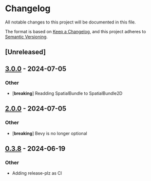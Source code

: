 # Changelog
All notable changes to this project will be documented in this file.

The format is based on [Keep a Changelog](https://keepachangelog.com/en/1.0.0/),
and this project adheres to [Semantic Versioning](https://semver.org/spec/v2.0.0.html).

## [Unreleased]

## [3.0.0](https://github.com/BobG1983/rantz_spatial2d/compare/v2.0.0...v3.0.0) - 2024-07-05

### Other
- [**breaking**] Readding SpatialBundle to SpatialBundle2D

## [2.0.0](https://github.com/BobG1983/rantz_spatial2d/compare/v1.0.0...v2.0.0) - 2024-07-05

### Other
- [**breaking**] Bevy is no longer optional

## [0.3.8](https://github.com/BobG1983/rantz_spatial2d/compare/v0.3.7...v0.3.8) - 2024-06-19

### Other
- Adding release-plz as CI



